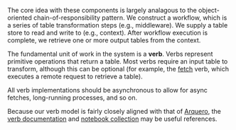 The core idea with these components is largely analagous to the object-oriented chain-of-responsibility pattern. We construct a workflow, which is a series of table transformation steps (e.g., middleware). We supply a table store to read and write to (e.g., context). After workflow execution is complete, we retrieve one or more output tables from the context.

The fundamental unit of work in the system is a **verb**. Verbs represent primitive operations that return a table. Most verbs require an input table to transform, although this can be optional (for example, the [fetch](./verbs/fetch.md) verb, which executes a remote request to retrieve a table).

All verb implementations should be asynchronous to allow for async fetches, long-running processes, and so on.

Because our verb model is fairly closely aligned with that of [Arquero](https://github.com/uwdata/arquero), the [verb documentation](https://uwdata.github.io/arquero/api/verbs) and [notebook collection](https://observablehq.com/collection/@uwdata/arquero) may be useful references.
